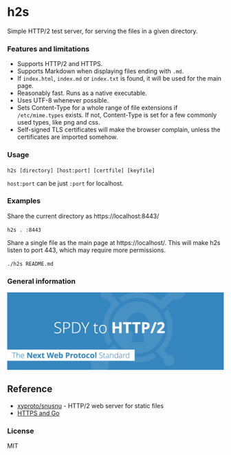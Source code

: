 # h2s

Simple HTTP/2 test server, for serving the files in a given directory.


### Features and limitations

* Supports HTTP/2 and HTTPS.
* Supports Markdown when displaying files ending with `.md`.
* If `index.html`, `index.md` or `index.txt` is found, it will be used for the main page.
* Reasonably fast. Runs as a native executable.
* Uses UTF-8 whenever possible.
* Sets Content-Type for a whole range of file extensions if `/etc/mime.types` exists. If not, Content-Type is set for a few commonly used types, like png and css.
* Self-signed TLS certificates will make the browser complain, unless the certificates are imported somehow.

### Usage

`h2s [directory] [host:port] [certfile] [keyfile]`

`host:port` can be just `:port` for localhost.

### Examples

Share the current directory as https://localhost:8443/

`h2s . :8443`


Share a single file as the main page at https://localhost/. This will make h2s listen to port 443, which may require more permissions.

`./h2s README.md`


### General information

<img src="https://raw.githubusercontent.com/sikang99/h2s/master/img/spdy-to-http2.png">

Reference
---------
- [xyproto/snusnu](https://github.com/xyproto/snusnu) - HTTP/2 web server for static files
- [HTTPS and Go](https://www.kaihag.com/https-and-go/)


### License

MIT

